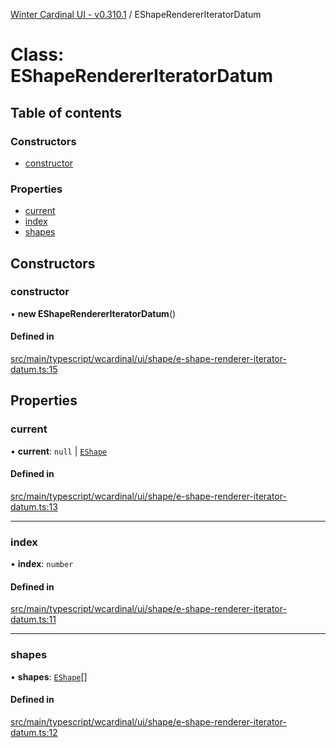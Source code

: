 [Winter Cardinal UI - v0.310.1](../index.md) / EShapeRendererIteratorDatum

# Class: EShapeRendererIteratorDatum

## Table of contents

### Constructors

- [constructor](EShapeRendererIteratorDatum.md#constructor)

### Properties

- [current](EShapeRendererIteratorDatum.md#current)
- [index](EShapeRendererIteratorDatum.md#index)
- [shapes](EShapeRendererIteratorDatum.md#shapes)

## Constructors

### constructor

• **new EShapeRendererIteratorDatum**()

#### Defined in

[src/main/typescript/wcardinal/ui/shape/e-shape-renderer-iterator-datum.ts:15](https://github.com/winter-cardinal/winter-cardinal-ui/blob/v0.310.1/src/main/typescript/wcardinal/ui/shape/e-shape-renderer-iterator-datum.ts#L15)

## Properties

### current

• **current**: ``null`` \| [`EShape`](../interfaces/EShape.md)

#### Defined in

[src/main/typescript/wcardinal/ui/shape/e-shape-renderer-iterator-datum.ts:13](https://github.com/winter-cardinal/winter-cardinal-ui/blob/v0.310.1/src/main/typescript/wcardinal/ui/shape/e-shape-renderer-iterator-datum.ts#L13)

___

### index

• **index**: `number`

#### Defined in

[src/main/typescript/wcardinal/ui/shape/e-shape-renderer-iterator-datum.ts:11](https://github.com/winter-cardinal/winter-cardinal-ui/blob/v0.310.1/src/main/typescript/wcardinal/ui/shape/e-shape-renderer-iterator-datum.ts#L11)

___

### shapes

• **shapes**: [`EShape`](../interfaces/EShape.md)[]

#### Defined in

[src/main/typescript/wcardinal/ui/shape/e-shape-renderer-iterator-datum.ts:12](https://github.com/winter-cardinal/winter-cardinal-ui/blob/v0.310.1/src/main/typescript/wcardinal/ui/shape/e-shape-renderer-iterator-datum.ts#L12)
